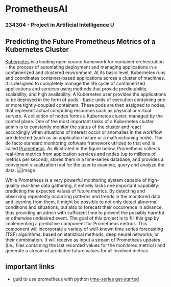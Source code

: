 # PrometheusAI
### 234304 - Project in Artificial Intelligence U

## Predicting the Future Prometheus Metrics of a Kubernetes Cluster
[Kubernetes](https://kubernetes.io/) is a leading open source framework for container orchestration - the process of automating deployment and managing applications in a containerized and clustered environment. At its basic level, Kubernetes runs and coordinates container-based applications across a cluster of machines. It is designed to completely manage the life cycle of containerized applications and services using methods that provide predictability, scalability, and high availability.
A Kubernetes user provides the applications to be deployed in the form of pods - basic units of execution containing one or more tightly-coupled containers. These pods are then assigned to nodes, that represent actual computing resources such as physical or virtual servers. A collection of nodes forms a Kubernetes cluster, managed by the control plane.
One of the most important tasks of a Kubernetes cluster admin is to constantly monitor the status of the cluster and react accordingly when situations of interest occur or anomalies in the workflow are detected (such as an application failure or a malfunctioning node). The de facto standard monitoring software framework utilized to that end is called [Prometheus](https://prometheus.io/). As illustrated in the figure below, Prometheus collects real-time metrics from application services and nodes (up to millions of metrics per second), stores them in a time-series database, and provides a convenient visualization tool for the user to examine, query and analyze the data.
![image](https://user-images.githubusercontent.com/20024246/143770523-331d0298-e1f1-40ea-a1ed-e346d2e02eba.png)

 
While Prometheus is a very powerful monitoring system capable of high-quality real-time data gathering, it entirely lacks one important capability: predicting the expected values of future metrics. By detecting and observing repeatedly occurring patterns and trends in the monitored data and learning from them, it might be possible to not only detect abnormal conditions and situations, but also to forecast their occurrence in advance, thus providing an admin with sufficient time to prevent the possibly harmful or otherwise undesired event.
The goal of this project is to fill this gap by implementing a predictive component for Prometheus metrics. This component will incorporate a variety of well-known time series forecasting (TSF) algorithms, based on statistical methods, deep neural networks, or their combination. It will receive as input a stream of Prometheus updates (i.e., files containing the last recorded values for the monitored metrics) and generate a stream of predicted future values for all involved metrics.

## important links
- guid to use prometheus with python [time-series get-started](https://github.com/aicoe-aiops/time-series/blob/master/docs/get-started.md)